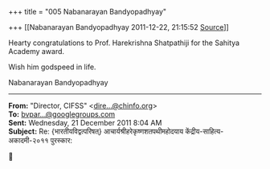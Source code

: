 +++
title = "005 Nabanarayan Bandyopadhyay"

+++
[[Nabanarayan Bandyopadhyay	2011-12-22, 21:15:52 [Source](https://groups.google.com/g/bvparishat/c/aGJxsdoBF24)]]



Hearty congratulations to Prof. Harekrishna Shatpathiji for the Sahitya Academy award.

Wish him godspeed in life.

Nabanarayan Bandyopadhyay  

  

  

------------------------------------------------------------------------

**From:** "Director, CIFSS" \<[dire...@chinfo.org]()\>  
**To:** [bvpar...@googlegroups.com]()  
**Sent:** Wednesday, 21 December 2011 8:04 AM  
**Subject:** Re: {भारतीयविद्वत्परिषत्} आचार्यश्रीहरेकृष्णशतपथीमहोदयाय केंद्रीय-साहित्य-अकादमी-२०११ पुरस्कार:  



